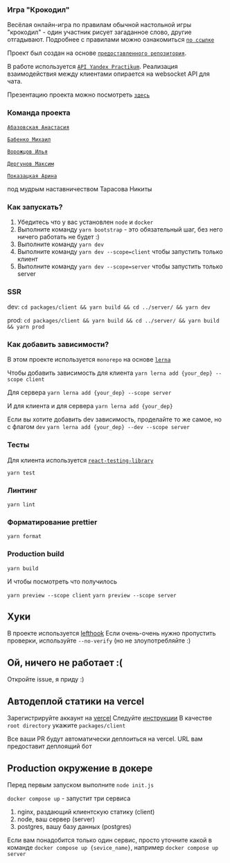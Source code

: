 ### Игра "Крокодил"
Весёлая онлайн-игра по правилам обычной настольной игры "крокодил" - один участник рисует загаданное слово, другие отгадывают.
Подробнее с правилами можно ознакомиться [`по ссылке`](https://docs.google.com/document/d/1YSdG0OKAi3J1nCrOhV-MIftzrGGN910ITjYKxYBqC9g/edit)

Проект был создан на основе [`предоставленного репозитория`](https://github.com/yandex-praktikum/client-server-template-with-vite).

В работе используется [`API Yandex Practikum`](https://ya-praktikum.tech/api/v2/swagger/). Реализация взаимодействия между клиентами опирается на websocket API для чата.

Презентацию проекта можно посмотреть [`здесь`](https://drive.google.com/file/d/1Xfno7yWYp5bsnEdMmNCoscRfXUE73e9Y/view)

### Команда проекта

[`Абазовская Анастасия`](https://github.com/ryabayeah)

[`Бабенко Михаил`](https://github.com/CruelDwemer)

[`Ворожцов Илья`](https://github.com/ilyavorozhtsov39)

[`Дергунов Максим`](https://github.com/dergunovmxm)

[`Показацкая Арина`](https://github.com/arishkaa05)

под мудрым наставничеством Тарасова Никиты

### Как запускать?

1. Убедитесь что у вас установлен `node` и `docker`
2. Выполните команду `yarn bootstrap` - это обязательный шаг, без него ничего работать не будет :)
3. Выполните команду `yarn dev`
3. Выполните команду `yarn dev --scope=client` чтобы запустить только клиент
4. Выполните команду `yarn dev --scope=server` чтобы запустить только server

### SSR

dev:
```cd packages/client && yarn build && cd ../server/ && yarn dev```

prod:
```cd packages/client && yarn build && cd ../server/ && yarn build && yarn prod```

### Как добавить зависимости?
В этом проекте используется `monorepo` на основе [`lerna`](https://github.com/lerna/lerna)

Чтобы добавить зависимость для клиента 
```yarn lerna add {your_dep} --scope client```

Для сервера
```yarn lerna add {your_dep} --scope server```

И для клиента и для сервера
```yarn lerna add {your_dep}```


Если вы хотите добавить dev зависимость, проделайте то же самое, но с флагом `dev`
```yarn lerna add {your_dep} --dev --scope server```


### Тесты

Для клиента используется [`react-testing-library`](https://testing-library.com/docs/react-testing-library/intro/)

```yarn test```

### Линтинг

```yarn lint```

### Форматирование prettier

```yarn format```

### Production build

```yarn build```

И чтобы посмотреть что получилось


`yarn preview --scope client`
`yarn preview --scope server`

## Хуки
В проекте используется [lefthook](https://github.com/evilmartians/lefthook)
Если очень-очень нужно пропустить проверки, используйте `--no-verify` (но не злоупотребляйте :)

## Ой, ничего не работает :(

Откройте issue, я приду :)

## Автодеплой статики на vercel
Зарегистрируйте аккаунт на [vercel](https://vercel.com/)
Следуйте [инструкции](https://vitejs.dev/guide/static-deploy.html#vercel-for-git)
В качестве `root directory` укажите `packages/client`

Все ваши PR будут автоматически деплоиться на vercel. URL вам предоставит деплоящий бот

## Production окружение в докере
Перед первым запуском выполните `node init.js`


`docker compose up` - запустит три сервиса
1. nginx, раздающий клиентскую статику (client)
2. node, ваш сервер (server)
3. postgres, вашу базу данных (postgres)

Если вам понадобится только один сервис, просто уточните какой в команде
`docker compose up {sevice_name}`, например `docker compose up server`